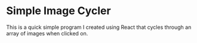 # Simple Image Cycler
This is a quick simple program I created using React that cycles through an array of images when clicked on.
